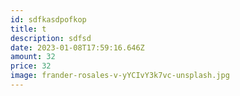 ```yaml
---
id: sdfkasdpofkop
title: t
description: sdfsd
date: 2023-01-08T17:59:16.646Z
amount: 32
price: 32
image: frander-rosales-v-yYCIvY3k7vc-unsplash.jpg
---
```

